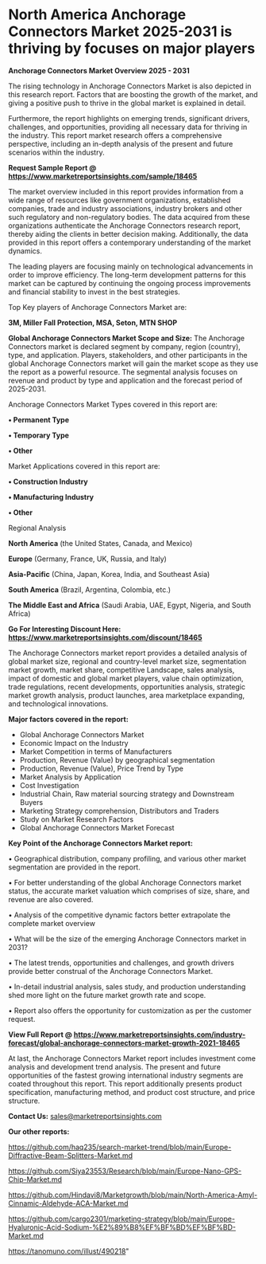 # North America Anchorage Connectors Market 2025-2031 is thriving by focuses on major players

<Strong> Anchorage Connectors Market Overview 2025 - 2031</strong>

The rising technology in Anchorage Connectors Market is also depicted in this research report. Factors that are boosting the growth of the market, and giving a positive push to thrive in the global market is explained in detail.

Furthermore, the report highlights on emerging trends, significant drivers, challenges, and opportunities, providing all necessary data for thriving in the industry. This report market research offers a comprehensive perspective, including an in-depth analysis of the present and future scenarios within the industry.

<strong>Request Sample Report @ <a href=https://www.marketreportsinsights.com/sample/18465>https://www.marketreportsinsights.com/sample/18465</a></strong>

The market overview included in this report provides information from a wide range of resources like government organizations, established companies, trade and industry associations, industry brokers and other such regulatory and non-regulatory bodies. The data acquired from these organizations authenticate the Anchorage Connectors research report, thereby aiding the clients in better decision making. Additionally, the data provided in this report offers a contemporary understanding of the market dynamics.

The leading players are focusing mainly on technological advancements in order to improve efficiency. The long-term development patterns for this market can be captured by continuing the ongoing process improvements and financial stability to invest in the best strategies.

Top Key players of Anchorage Connectors Market are:

<strong>3M, Miller Fall Protection, MSA, Seton, MTN SHOP</strong>

<strong><b>Global Anchorage Connectors Market Scope and Size:</b></strong>
The Anchorage Connectors market is declared segment by company, region (country), type, and application. Players, stakeholders, and other participants in the global Anchorage Connectors market will gain the market scope as they use the report as a powerful resource. The segmental analysis focuses on revenue and product by type and application and the forecast period of 2025-2031.

Anchorage Connectors Market Types covered in this report are:

<strong>• Permanent Type

• Temporary Type

• Other</strong>

Market Applications covered in this report are:

<strong>• Construction Industry

• Manufacturing Industry

• Other</strong> 

Regional Analysis

<strong>North America</strong> (the United States, Canada, and Mexico)

<strong>Europe</strong> (Germany, France, UK, Russia, and Italy)

<strong>Asia-Pacific</strong> (China, Japan, Korea, India, and Southeast Asia)

<strong>South America</strong> (Brazil, Argentina, Colombia, etc.)

<strong>The Middle East and Africa</strong> (Saudi Arabia, UAE, Egypt, Nigeria, and South Africa)

<strong>Go For Interesting Discount Here: <a href=https://www.marketreportsinsights.com/discount/18465>https://www.marketreportsinsights.com/discount/18465</a></strong>

The Anchorage Connectors market report provides a detailed analysis of global market size, regional and country-level market size, segmentation market growth, market share, competitive Landscape, sales analysis, impact of domestic and global market players, value chain optimization, trade regulations, recent developments, opportunities analysis, strategic market growth analysis, product launches, area marketplace expanding, and technological innovations.

<strong><b>Major factors covered in the report:</b></strong>
<ul>
  <li>Global Anchorage Connectors Market </li>
  <li>Economic Impact on the Industry</li>
  <li>Market Competition in terms of Manufacturers</li>
  <li>Production, Revenue (Value) by geographical segmentation</li>
  <li>Production, Revenue (Value), Price Trend by Type</li>
  <li>Market Analysis by Application</li>
  <li>Cost Investigation</li>
  <li>Industrial Chain, Raw material sourcing strategy and Downstream Buyers</li>
  <li>Marketing Strategy comprehension, Distributors and Traders</li>
  <li>Study on Market Research Factors</li>
  <li>Global Anchorage Connectors Market Forecast</li>
</ul>

<strong><b>Key Point of the Anchorage Connectors Market report:</b></strong>

• Geographical distribution, company profiling, and various other market segmentation are provided in the report.

• For better understanding of the global Anchorage Connectors market status, the accurate market valuation which comprises of size, share, and revenue are also covered.

• Analysis of the competitive dynamic factors better extrapolate the complete market overview

• What will be the size of the emerging Anchorage Connectors market in 2031?

• The latest trends, opportunities and challenges, and growth drivers provide better construal of the Anchorage Connectors Market.

• In-detail industrial analysis, sales study, and production understanding shed more light on the future market growth rate and scope.

• Report also offers the opportunity for customization as per the customer request.

<strong><b>View Full Report @ <a href=https://www.marketreportsinsights.com/industry-forecast/global-anchorage-connectors-market-growth-2021-18465>https://www.marketreportsinsights.com/industry-forecast/global-anchorage-connectors-market-growth-2021-18465</a></b></strong>


At last, the Anchorage Connectors Market report includes investment come analysis and development trend analysis. The present and future opportunities of the fastest growing international industry segments are coated throughout this report. This report additionally presents product specification, manufacturing method, and product cost structure, and price structure.

<strong>Contact Us:</strong>
sales@marketreportsinsights.com

<strong>Our other reports:</strong>

<a href=https://github.com/haq235/search-market-trend/blob/main/Europe-Diffractive-Beam-Splitters-Market.md>https://github.com/haq235/search-market-trend/blob/main/Europe-Diffractive-Beam-Splitters-Market.md</a>

<a href=https://github.com/Siya23553/Research/blob/main/Europe-Nano-GPS-Chip-Market.md>https://github.com/Siya23553/Research/blob/main/Europe-Nano-GPS-Chip-Market.md</a>

<a href=https://github.com/Hindavi8/Marketgrowth/blob/main/North-America-Amyl-Cinnamic-Aldehyde-ACA-Market.md>https://github.com/Hindavi8/Marketgrowth/blob/main/North-America-Amyl-Cinnamic-Aldehyde-ACA-Market.md</a>

<a href=https://github.com/cargo2301/marketing-strategy/blob/main/Europe-Hyaluronic-Acid-Sodium-%E2%89%B8%EF%BF%BD%EF%BF%BD-Market.md>https://github.com/cargo2301/marketing-strategy/blob/main/Europe-Hyaluronic-Acid-Sodium-%E2%89%B8%EF%BF%BD%EF%BF%BD-Market.md</a>

<a href=https://tanomuno.com/illust/490218>https://tanomuno.com/illust/490218</a>"
